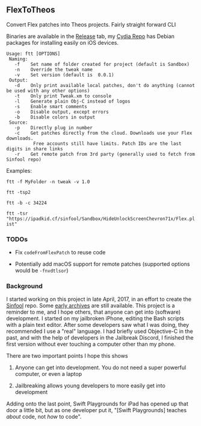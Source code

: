 ## FlexToTheos 

Convert Flex patches into Theos projects. Fairly straight forward CLI

Binaries are available in the [Release](https://github.com/ipadkid358/FlexToTheos/releases) tab, my [Cydia Repo](https://ipadkid.cf/) has Debian packages for installing easily on iOS devices.

```
Usage: ftt [OPTIONS]
 Naming:
   -f    Set name of folder created for project (default is Sandbox)
   -n    Override the tweak name
   -v    Set version (default is  0.0.1)
 Output:
   -d    Only print available local patches, don't do anything (cannot be used with any other options)
   -t    Only print Tweak.xm to console
   -l    Generate plain Obj-C instead of logos
   -s    Enable smart comments
   -o    Disable output, except errors
   -b    Disable colors in output
 Source:
   -p    Directly plug in number
   -c    Get patches directly from the cloud. Downloads use your Flex downloads.
          Free accounts still have limits. Patch IDs are the last digits in share links
   -r    Get remote patch from 3rd party (generally used to fetch from Sinfool repo)
```

Examples:

`ftt -f MyFolder -n tweak -v 1.0`

`ftt -tsp2`

`ftt -b -c 34224`

`ftt -tsr "https://ipadkid.cf/sinfool/Sandbox/HideUnlockScreenChevron71x/Flex.plist"`


### TODOs

- Fix `codeFromFlexPatch` to reuse code

- Potentially add macOS support for remote patches (supported options would be `-fnvdtlsor`)


### Background

I started working on this project in late April, 2017, in an effort to create the [Sinfool](https://ipadkid.cf/sinfool/) repo. Some [early archives](https://ipadkid.cf/ftt/) are still available. This project is a reminder to me, and I hope others, that anyone can get into (software) development. I started on my jailbroken iPhone, editing the Bash scripts with a plain text editor. After some developers saw what I was doing, they recommended I use a "real" language. I had briefly used Objective-C in the past, and with the help of developers in the Jailbreak Discord, I finished the first version without ever touching a computer other than my phone.

There are two important points I hope this shows

1. Anyone can get into development. You do not need a super powerful computer, or even a laptop

2. Jailbreaking allows young developers to more easily get into development

Adding onto the last point, Swift Playgrounds for iPad has opened up that door a little bit, but as one developer put it, "[Swift Playgrounds] teaches *about* code, not *how* to code".
